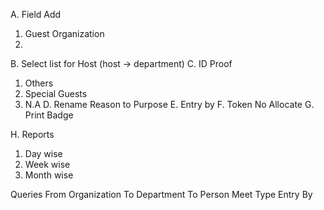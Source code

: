 A. Field Add
  1. Guest Organization
  2. 

B. Select list for Host (host -> department)
C. ID Proof
  1. Others
  2. Special Guests
  3. N.A
D. Rename Reason to Purpose
E. Entry by
F. Token No Allocate
G. Print Badge

H. Reports
  1. Day wise
  2. Week wise
  3. Month wise

Queries
  From Organization
  To Department
  To Person
  Meet Type
  Entry By